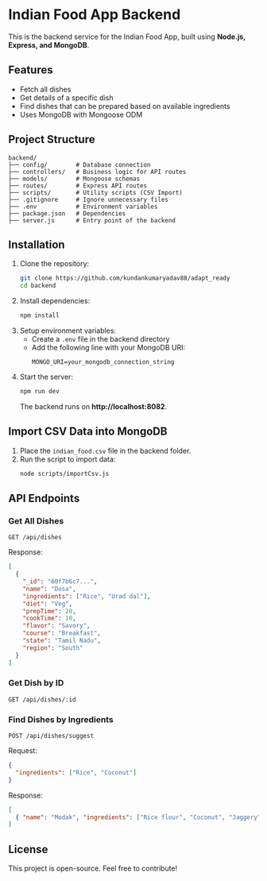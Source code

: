 # Indian Food App Backend

This is the backend service for the Indian Food App, built using **Node.js, Express, and MongoDB**.

## Features
- Fetch all dishes
- Get details of a specific dish
- Find dishes that can be prepared based on available ingredients
- Uses MongoDB with Mongoose ODM

## Project Structure
```
backend/
├── config/        # Database connection
├── controllers/   # Business logic for API routes
├── models/        # Mongoose schemas
├── routes/        # Express API routes
├── scripts/       # Utility scripts (CSV Import)
├── .gitignore     # Ignore unnecessary files
├── .env           # Environment variables
├── package.json   # Dependencies
├── server.js      # Entry point of the backend
```

## Installation
1. Clone the repository:
   ```bash
   git clone https://github.com/kundankumaryadav88/adapt_ready
   cd backend
   ```
2. Install dependencies:
   ```bash
   npm install
   ```
3. Setup environment variables:
   - Create a `.env` file in the backend directory
   - Add the following line with your MongoDB URI:
     ```
     MONGO_URI=your_mongodb_connection_string
     ```
4. Start the server:
   ```bash
   npm run dev
   ```
   The backend runs on **http://localhost:8082**.

## Import CSV Data into MongoDB
1. Place the `indian_food.csv` file in the backend folder.
2. Run the script to import data:
   ```bash
   node scripts/importCsv.js
   ```

## API Endpoints
### Get All Dishes
```
GET /api/dishes
```
Response:
```json
[
  {
    "_id": "60f7b6c7...",
    "name": "Dosa",
    "ingredients": ["Rice", "Urad dal"],
    "diet": "Veg",
    "prepTime": 20,
    "cookTime": 10,
    "flavor": "Savory",
    "course": "Breakfast",
    "state": "Tamil Nadu",
    "region": "South"
  }
]
```

### Get Dish by ID
```
GET /api/dishes/:id
```

### Find Dishes by Ingredients
```
POST /api/dishes/suggest
```
Request:
```json
{
  "ingredients": ["Rice", "Coconut"]
}
```
Response:
```json
[
  { "name": "Modak", "ingredients": ["Rice flour", "Coconut", "Jaggery"] }
]
```

## License
This project is open-source. Feel free to contribute!

